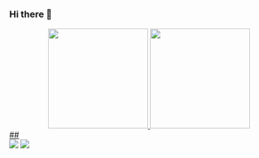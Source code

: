 ### Hi there 👋
<div align="center">
  <a href="https://github.com/gqueirozc">
  <img height="180em" src="https://github-readme-stats.vercel.app/api?username=gqueirozc&show_icons=true&theme=dark&include_all_commits=true&count_private=true"/>
  <img height="180em" src="https://github-readme-stats.vercel.app/api/top-langs/?username=gqueirozc&layout=compact&langs_count=7&theme=dark"/>
</div>
## 
<div>
  <a href = "mailto:guilherme.calixto100@gmail.com"><img src="https://img.shields.io/badge/-Gmail-%23333?style=for-the-badge&logo=gmail&logoColor=white" target="_blank"></a>
  <a href="https://www.linkedin.com/in/guilherme-de-queiroz-calixto/" target="_blank"><img src="https://img.shields.io/badge/-LinkedIn-%230077B5?style=for-the-badge&logo=linkedin&logoColor=white" target="_blank"></a>
</div>
